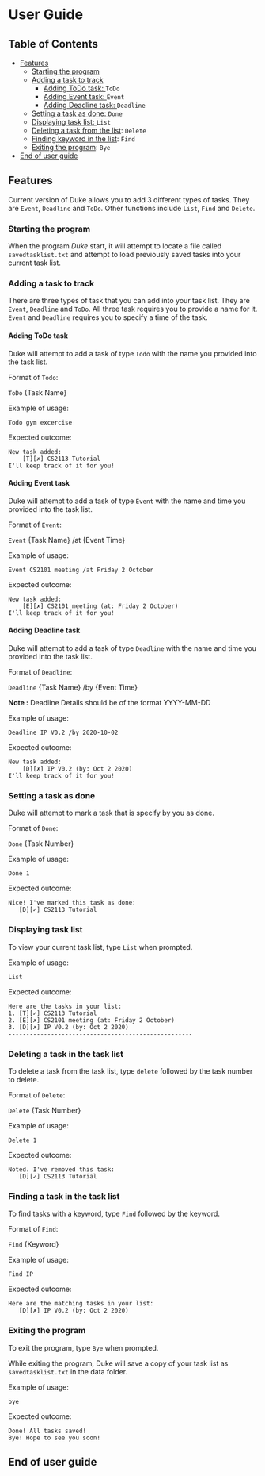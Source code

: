 # User Guide

## Table of Contents
* [Features](#features)
    * [Starting the program](#starting-the-program)
    * [Adding a task to track](#adding-a-task-to-track)
        * [Adding ToDo task: ](#adding-todo-task) `ToDo`
        * [Adding Event task: ](#adding-event-task) `Event`
        * [Adding Deadline task: ](#adding-deadline-task) `Deadline`
    * [Setting a task as done: ](#setting-a-task-as-done) `Done`
    * [Displaying task list: ](#displaying-task-list) `List`
    * [Deleting a task from the list](#deleting-a-task-from-the-list): `Delete`
    * [Finding keyword in the list](#finding-keyword-in-the-list): `Find`
    * [Exiting the program](#exiting-the-program): `Bye`
* [End of user guide](#end-of-user-guide)

## Features
Current version of Duke allows you to add 3 different types of tasks.
They are `Event`, `Deadline` and `ToDo`.
Other functions include `List`, `Find` and `Delete`.

### Starting the program
When the program _Duke_ start, it will attempt to locate a file called `savedtasklist.txt` and attempt to load previously saved tasks into your current task list.

### Adding a task to track
There are three types of task that you can add into your task list. They are `Event`, `Deadline` and `ToDo`. All three task requires you to provide a name for it. `Event` and `Deadline` requires you to specify a time of the task. 

#### Adding ToDo task
Duke will  attempt to add a task of type `Todo` with the name you provided into the task list.

Format of `Todo`:

`ToDo` {Task Name}

Example of usage: 
```
Todo gym excercise
```
Expected outcome:
```
New task added:
	[T][✗] CS2113 Tutorial
I'll keep track of it for you!
```

#### Adding Event task
Duke will  attempt to add a task of type `Event` with the name and time you provided into the task list.

Format of `Event`:

`Event` {Task Name} /at {Event Time}

Example of usage: 
```
Event CS2101 meeting /at Friday 2 October
```
Expected outcome:
```
New task added:
	[E][✗] CS2101 meeting (at: Friday 2 October)
I'll keep track of it for you!
```

#### Adding Deadline task
Duke will  attempt to add a task of type `Deadline` with the name and time you provided into the task list.

Format of `Deadline`:

`Deadline` {Task Name} /by {Event Time}

**Note :** Deadline Details should be of the format YYYY-MM-DD 

Example of usage: 
```
Deadline IP V0.2 /by 2020-10-02
```
Expected outcome:
```
New task added:
	[D][✗] IP V0.2 (by: Oct 2 2020)
I'll keep track of it for you!
```

### Setting a task as done
Duke will  attempt to mark a task that is specify by you as done.

Format of `Done`:

`Done` {Task Number}

Example of usage: 
```
Done 1
```
Expected outcome:
```
Nice! I've marked this task as done:
   [D][✓] CS2113 Tutorial
```

### Displaying task list
To view your current task list, type `List` when prompted. 

Example of usage: 
```
List
```
Expected outcome:
```
Here are the tasks in your list:
1. [T][✓] CS2113 Tutorial
2. [E][✗] CS2101 meeting (at: Friday 2 October)
3. [D][✗] IP V0.2 (by: Oct 2 2020)
----------------------------------------------------
```

### Deleting a task in the task list
To delete a task from the task list, type `delete` followed by the task number to delete.

Format of `Delete`:

`Delete` {Task Number}

Example of usage: 
```
Delete 1
```
Expected outcome:
```
Noted. I've removed this task:
   [D][✓] CS2113 Tutorial
```

### Finding a task in the task list
To find tasks with a keyword, type `Find` followed by the keyword.

Format of `Find`:

`Find` {Keyword}

Example of usage: 
```
Find IP
```
Expected outcome:
```
Here are the matching tasks in your list:
   [D][✗] IP V0.2 (by: Oct 2 2020)
```

### Exiting the program
To exit the program, type `Bye` when prompted.

While exiting the program, Duke will save a copy of your task list as `savedtasklist.txt` in the data folder.

Example of usage: 
```
bye
```
Expected outcome:
```
Done! All tasks saved!
Bye! Hope to see you soon!
```

## End of user guide
